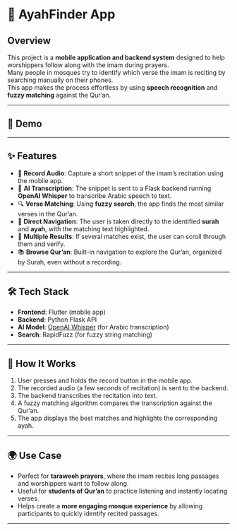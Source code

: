 # 📖 AyahFinder App

## Overview
This project is a **mobile application and backend system** designed to help worshippers follow along with the imam during prayers.  
Many people in mosques try to identify which verse the imam is reciting by searching manually on their phones.  
This app makes the process effortless by using **speech recognition** and **fuzzy matching** against the Qur’an.

---


## 🎥 Demo


---

## ✨ Features
- 🎤 **Record Audio**: Capture a short snippet of the imam’s recitation using the mobile app.  
- 🤖 **AI Transcription**: The snippet is sent to a Flask backend running **OpenAI Whisper** to transcribe Arabic speech to text.  
- 🔍 **Verse Matching**: Using **fuzzy search**, the app finds the most similar verses in the Qur’an.  
- 📌 **Direct Navigation**: The user is taken directly to the identified **surah** and **ayah**, with the matching text highlighted.  
- 📑 **Multiple Results**: If several matches exist, the user can scroll through them and verify.  
- 📚 **Browse Qur’an**: Built-in navigation to explore the Qur’an, organized by Surah, even without a recording.

---

## 🛠️ Tech Stack
- **Frontend**: Flutter (mobile app)  
- **Backend**: Python Flask API  
- **AI Model**: [OpenAI Whisper](https://github.com/openai/whisper) (for Arabic transcription)  
- **Search**: RapidFuzz (for fuzzy string matching)  

---

## 🚀 How It Works
1. User presses and holds the record button in the mobile app.  
2. The recorded audio (a few seconds of recitation) is sent to the backend.  
3. The backend transcribes the recitation into text.  
4. A fuzzy matching algorithm compares the transcription against the Qur’an.  
5. The app displays the best matches and highlights the corresponding ayah.  

---

## 🌍 Use Case
- Perfect for **taraweeh prayers**, where the imam recites long passages and worshippers want to follow along.  
- Useful for **students of Qur’an** to practice listening and instantly locating verses.  
- Helps create a **more engaging mosque experience** by allowing participants to quickly identify recited passages.

---